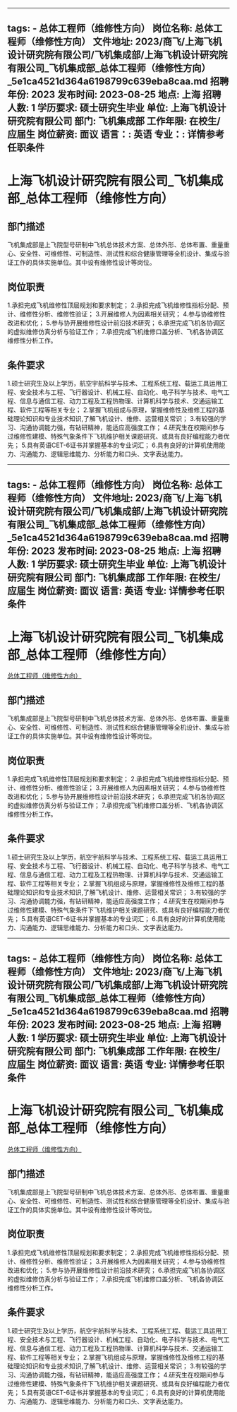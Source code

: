 
---
tags:
    - 总体工程师（维修性方向）
岗位名称: 总体工程师（维修性方向）
文件地址: 2023/商飞/上海飞机设计研究院有限公司/飞机集成部/上海飞机设计研究院有限公司_飞机集成部_总体工程师（维修性方向）_5e1ca4521d364a6198799c639eba8caa.md
招聘年份: 2023
发布时间: 2023-08-25
地点: 上海
招聘人数: 1
学历要求: 硕士研究生毕业
单位: 上海飞机设计研究院有限公司
部门: 飞机集成部
工作年限: 在校生/应届生
岗位薪资: 面议
语言：: 英语
专业：: 详情参考任职条件
---

# 上海飞机设计研究院有限公司_飞机集成部_总体工程师（维修性方向）

## 部门描述

飞机集成部是上飞院型号研制中飞机总体技术方案、总体外形、总体布置、重量重心、安全性、可维修性、可制造性、测试性和综合健康管理等全机设计、集成与验证工作的具体实施单位。其中设有维修性设计等岗位。

## 岗位职责

1.承担完成飞机维修性顶层规划和要求制定；
 2.承担完成飞机维修性指标分配、预计、维修性分析、维修性验证；
 3.开展维修人为因素相关研究；
 4.参与协维修性改进和优化；
 5.参与协开展维修性设计前沿技术研究；
 6.承担完成飞机各协调区的虚拟维修仿真分析与验证工作；
 7.承担完成飞机维修口盖分析、飞机各协调区维修性分析工作。

 ## 条件要求

1.硕士研究生及以上学历，航空宇航科学与技术、工程系统工程、载运工具运用工程、安全技术与工程、飞行器设计、机械工程、自动化、电子科学与技术、电气工程、信息与通信工程、动力工程及工程热物理、计算机科学与技术、交通运输工程、软件工程等相关专业；
 2.掌握飞机组成与原理，掌握维修性及维修工程的基础理论知识和专业技术知识,了解飞机设计、维修、运营相关常识；
 3.有较强的学习、沟通协调能力强，有钻研精神，能适应高强度工作；
 4.研究生在校期间参与过维修性建模、特殊气象条件下飞机维护相关课题研究、或具有良好编程能力者优先；
 5.具有英语CET-6证书并掌握基本的专业词汇；
 6.具有良好的计算机使用能力、沟通能力、逻辑思维能力、分析能力和口头、文字表达能力。

---
tags:
    - 总体工程师（维修性方向）
岗位名称: 总体工程师（维修性方向）
文件地址: 2023/商飞/上海飞机设计研究院有限公司/飞机集成部/上海飞机设计研究院有限公司_飞机集成部_总体工程师（维修性方向）_5e1ca4521d364a6198799c639eba8caa.md
招聘年份: 2023
发布时间: 2023-08-25
地点: 上海
招聘人数: 1
学历要求: 硕士研究生毕业
单位: 上海飞机设计研究院有限公司
部门: 飞机集成部
工作年限: 在校生/应届生
岗位薪资: 面议
语言: 英语
专业: 详情参考任职条件
---

# 上海飞机设计研究院有限公司_飞机集成部_总体工程师（维修性方向）

[总体工程师（维修性方向）](http://zhaopin.comac.cc/zp/ct/out/position/positionDetail?planid=5e1ca4521d364a6198799c639eba8caa)

## 部门描述

飞机集成部是上飞院型号研制中飞机总体技术方案、总体外形、总体布置、重量重心、安全性、可维修性、可制造性、测试性和综合健康管理等全机设计、集成与验证工作的具体实施单位。其中设有维修性设计等岗位。

## 岗位职责

1.承担完成飞机维修性顶层规划和要求制定；
 2.承担完成飞机维修性指标分配、预计、维修性分析、维修性验证；
 3.开展维修人为因素相关研究；
 4.参与协维修性改进和优化；
 5.参与协开展维修性设计前沿技术研究；
 6.承担完成飞机各协调区的虚拟维修仿真分析与验证工作；
 7.承担完成飞机维修口盖分析、飞机各协调区维修性分析工作。

 ## 条件要求

1.硕士研究生及以上学历，航空宇航科学与技术、工程系统工程、载运工具运用工程、安全技术与工程、飞行器设计、机械工程、自动化、电子科学与技术、电气工程、信息与通信工程、动力工程及工程热物理、计算机科学与技术、交通运输工程、软件工程等相关专业；
 2.掌握飞机组成与原理，掌握维修性及维修工程的基础理论知识和专业技术知识,了解飞机设计、维修、运营相关常识；
 3.有较强的学习、沟通协调能力强，有钻研精神，能适应高强度工作；
 4.研究生在校期间参与过维修性建模、特殊气象条件下飞机维护相关课题研究、或具有良好编程能力者优先；
 5.具有英语CET-6证书并掌握基本的专业词汇；
 6.具有良好的计算机使用能力、沟通能力、逻辑思维能力、分析能力和口头、文字表达能力。

---
tags:
    - 总体工程师（维修性方向）
岗位名称: 总体工程师（维修性方向）
文件地址: 2023/商飞/上海飞机设计研究院有限公司/飞机集成部/上海飞机设计研究院有限公司_飞机集成部_总体工程师（维修性方向）_5e1ca4521d364a6198799c639eba8caa.md
招聘年份: 2023
发布时间: 2023-08-25
地点: 上海
招聘人数: 1
学历要求: 硕士研究生毕业
单位: 上海飞机设计研究院有限公司
部门: 飞机集成部
工作年限: 在校生/应届生
岗位薪资: 面议
语言: 英语
专业: 详情参考任职条件
---

# 上海飞机设计研究院有限公司_飞机集成部_总体工程师（维修性方向）

[总体工程师（维修性方向）](http://zhaopin.comac.cc/zp/ct/out/position/positionDetail?planid=5e1ca4521d364a6198799c639eba8caa)


## 部门描述

飞机集成部是上飞院型号研制中飞机总体技术方案、总体外形、总体布置、重量重心、安全性、可维修性、可制造性、测试性和综合健康管理等全机设计、集成与验证工作的具体实施单位。其中设有维修性设计等岗位。

## 岗位职责

1.承担完成飞机维修性顶层规划和要求制定；
 2.承担完成飞机维修性指标分配、预计、维修性分析、维修性验证；
 3.开展维修人为因素相关研究；
 4.参与协维修性改进和优化；
 5.参与协开展维修性设计前沿技术研究；
 6.承担完成飞机各协调区的虚拟维修仿真分析与验证工作；
 7.承担完成飞机维修口盖分析、飞机各协调区维修性分析工作。

 ## 条件要求

1.硕士研究生及以上学历，航空宇航科学与技术、工程系统工程、载运工具运用工程、安全技术与工程、飞行器设计、机械工程、自动化、电子科学与技术、电气工程、信息与通信工程、动力工程及工程热物理、计算机科学与技术、交通运输工程、软件工程等相关专业；
 2.掌握飞机组成与原理，掌握维修性及维修工程的基础理论知识和专业技术知识,了解飞机设计、维修、运营相关常识；
 3.有较强的学习、沟通协调能力强，有钻研精神，能适应高强度工作；
 4.研究生在校期间参与过维修性建模、特殊气象条件下飞机维护相关课题研究、或具有良好编程能力者优先；
 5.具有英语CET-6证书并掌握基本的专业词汇；
 6.具有良好的计算机使用能力、沟通能力、逻辑思维能力、分析能力和口头、文字表达能力。
